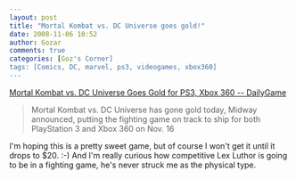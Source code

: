 ```yaml
---
layout: post
title: "Mortal Kombat vs. DC Universe goes gold!"
date: 2008-11-06 10:52
author: Gozar
comments: true
categories: [Goz's Corner]
tags: [Comics, DC, marvel, ps3, videogames, xbox360]
---
```

<a href="http://www.dailygame.net/news/archives/008518.php">Mortal Kombat vs. DC Universe Goes Gold for PS3, Xbox 360 -- DailyGame</a>
<blockquote>Mortal Kombat vs. DC Universe has gone gold today, Midway announced, putting the fighting game on track to ship for both PlayStation 3 and Xbox 360 on Nov. 16</blockquote>

<p>I'm hoping this is a pretty sweet game, but of course I won't get it until it drops to $20. :-) And I'm really curious how competitive Lex Luthor is going to be in a fighting game, he's never struck me as the physical type.
